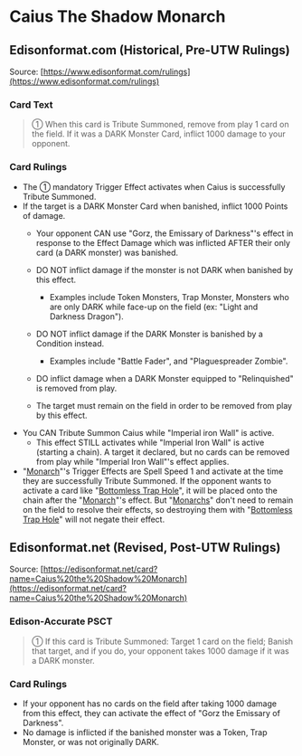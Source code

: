 # Caius The Shadow Monarch

## Edisonformat.com (Historical, Pre-UTW Rulings)

Source: [https://www.edisonformat.com/rulings](https://www.edisonformat.com/rulings)

### Card Text

> ① When this card is Tribute Summoned, remove from play 1 card on the field. If it was a DARK Monster Card, inflict 1000 damage to your opponent.

### Card Rulings

*   The ① mandatory Trigger Effect activates when Caius is successfully Tribute Summoned.
*   If the target is a DARK Monster Card when banished, inflict 1000 Points of damage.
    *   Your opponent CAN use "Gorz, the Emissary of Darkness"'s effect in response to the Effect Damage which was inflicted AFTER their only card (a DARK monster) was banished.  
    *   DO NOT inflict damage if the monster is not DARK when banished by this effect.  
        *   Examples include Token Monsters, Trap Monster, Monsters who are only DARK while face-up on the field (ex: "Light and Darkness Dragon").  
            
    *   DO NOT inflict damage if the DARK Monster is banished by a Condition instead.  
        *   Examples include "Battle Fader", and "Plaguespreader Zombie".  
            
    *   DO inflict damage when a DARK Monster equipped to "Relinquished" is removed from play.  
    *   The target must remain on the field in order to be removed from play by this effect.
*   You CAN Tribute Summon Caius while "Imperial iron Wall" is active.
    *   This effect STILL activates while "Imperial Iron Wall" is active (starting a chain). A target it declared, but no cards can be removed from play while "Imperial Iron Wall"'s effect applies.
*   "[Monarch](https://yugipedia.com/wiki/Monarch)"'s Trigger Effects are Spell Speed 1 and activate at the time they are successfully Tribute Summoned. If the opponent wants to activate a card like "[Bottomless Trap Hole](https://yugipedia.com/wiki/Bottomless_Trap_Hole)", it will be placed onto the chain after the "[Monarch](https://yugipedia.com/wiki/Monarch)"'s effect. But "[Monarchs](https://yugipedia.com/wiki/Monarch)" don't need to remain on the field to resolve their effects, so destroying them with "[Bottomless Trap Hole](https://yugipedia.com/wiki/Bottomless_Trap_Hole)" will not negate their effect.

## Edisonformat.net (Revised, Post-UTW Rulings)

Source: [https://edisonformat.net/card?name=Caius%20the%20Shadow%20Monarch](https://edisonformat.net/card?name=Caius%20the%20Shadow%20Monarch)

### Edison-Accurate PSCT

> ① If this card is Tribute Summoned: Target 1 card on the field; Banish that target, and if you do, your opponent takes 1000 damage if it was a DARK monster.

### Card Rulings

*   If your opponent has no cards on the field after taking 1000 damage from this effect, they can activate the effect of "Gorz the Emissary of Darkness".
*   No damage is inflicted if the banished monster was a Token, Trap Monster, or was not originally DARK.
            